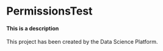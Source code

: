 # PermissionsTest
#### This is a description

This project has been created by the Data Science Platform.

